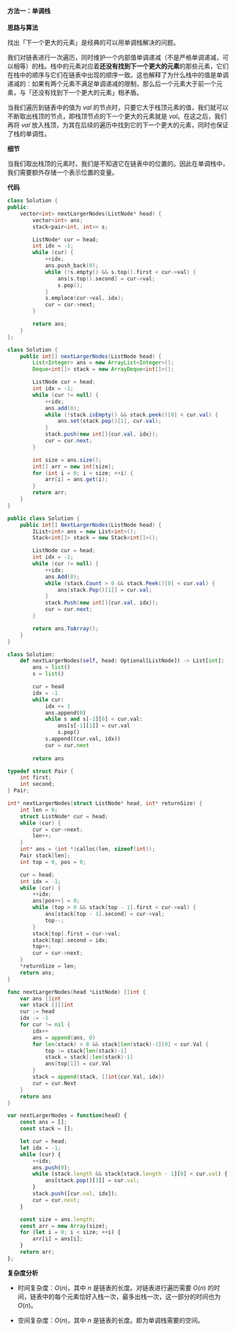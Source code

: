 #### 方法一：单调栈

**思路与算法**

找出「下一个更大的元素」是经典的可以用单调栈解决的问题。

我们对链表进行一次遍历，同时维护一个内部值单调递减（不是严格单调递减，可以相等）的栈。栈中的元素对应着**还没有找到下一个更大的元素**的那些元素，它们在栈中的顺序与它们在链表中出现的顺序一致。这也解释了为什么栈中的值是单调递减的：如果有两个元素不满足单调递减的限制，那么后一个元素大于前一个元素，与「还没有找到下一个更大的元素」相矛盾。

当我们遍历到链表中的值为 $\textit{val}$ 的节点时，只要它大于栈顶元素的值，我们就可以不断取出栈顶的节点，即栈顶节点的下一个更大的元素就是 $\textit{val}$。在这之后，我们再将 $\textit{val}$ 放入栈顶，为其在后续的遍历中找到它的下一个更大的元素，同时也保证了栈的单调性。

**细节**

当我们取出栈顶的元素时，我们是不知道它在链表中的位置的。因此在单调栈中，我们需要额外存储一个表示位置的变量。

**代码**

```C++ [sol1-C++]
class Solution {
public:
    vector<int> nextLargerNodes(ListNode* head) {
        vector<int> ans;
        stack<pair<int, int>> s;

        ListNode* cur = head;
        int idx = -1;
        while (cur) {
            ++idx;
            ans.push_back(0);
            while (!s.empty() && s.top().first < cur->val) {
                ans[s.top().second] = cur->val;
                s.pop();
            }
            s.emplace(cur->val, idx);
            cur = cur->next;
        }

        return ans;
    }
};
```

```Java [sol1-Java]
class Solution {
    public int[] nextLargerNodes(ListNode head) {
        List<Integer> ans = new ArrayList<Integer>();
        Deque<int[]> stack = new ArrayDeque<int[]>();

        ListNode cur = head;
        int idx = -1;
        while (cur != null) {
            ++idx;
            ans.add(0);
            while (!stack.isEmpty() && stack.peek()[0] < cur.val) {
                ans.set(stack.pop()[1], cur.val);
            }
            stack.push(new int[]{cur.val, idx});
            cur = cur.next;
        }

        int size = ans.size();
        int[] arr = new int[size];
        for (int i = 0; i < size; ++i) {
            arr[i] = ans.get(i);
        }
        return arr;
    }
}
```

```C# [sol1-C#]
public class Solution {
    public int[] NextLargerNodes(ListNode head) {
        IList<int> ans = new List<int>();
        Stack<int[]> stack = new Stack<int[]>();

        ListNode cur = head;
        int idx = -1;
        while (cur != null) {
            ++idx;
            ans.Add(0);
            while (stack.Count > 0 && stack.Peek()[0] < cur.val) {
                ans[stack.Pop()[1]] = cur.val;
            }
            stack.Push(new int[]{cur.val, idx});
            cur = cur.next;
        }

        return ans.ToArray();
    }
}
```

```Python [sol1-Python3]
class Solution:
    def nextLargerNodes(self, head: Optional[ListNode]) -> List[int]:
        ans = list()
        s = list()

        cur = head
        idx = -1
        while cur:
            idx += 1
            ans.append(0)
            while s and s[-1][0] < cur.val:
                ans[s[-1][1]] = cur.val
                s.pop()
            s.append((cur.val, idx))
            cur = cur.next
        
        return ans
```

```C [sol1-C]
typedef struct Pair {
    int first;
    int second;
} Pair;

int* nextLargerNodes(struct ListNode* head, int* returnSize) {
    int len = 0;
    struct ListNode* cur = head;
    while (cur) {
        cur = cur->next;
        len++;
    }
    int* ans = (int *)calloc(len, sizeof(int));
    Pair stack[len];
    int top = 0, pos = 0;

    cur = head;
    int idx = -1;
    while (cur) {
        ++idx;
        ans[pos++] = 0;
        while (top > 0 && stack[top - 1].first < cur->val) {
            ans[stack[top - 1].second] = cur->val;
            top--;
        }
        stack[top].first = cur->val;
        stack[top].second = idx;
        top++;
        cur = cur->next;
    }
    *returnSize = len;
    return ans;
}
```

```go [sol1-Golang]
func nextLargerNodes(head *ListNode) []int {
    var ans []int
    var stack [][]int
    cur := head
    idx := -1
    for cur != nil {
        idx++
        ans = append(ans, 0)
        for len(stack) > 0 && stack[len(stack)-1][0] < cur.Val {
            top := stack[len(stack)-1]
            stack = stack[:len(stack)-1]
            ans[top[1]] = cur.Val
        }
        stack = append(stack, []int{cur.Val, idx})
        cur = cur.Next
    }
    return ans
}
```

```JavaScript [sol1-JavaScript]
var nextLargerNodes = function(head) {
    const ans = [];
    const stack = [];

    let cur = head;
    let idx = -1;
    while (cur) {
        ++idx;
        ans.push(0);
        while (stack.length && stack[stack.length - 1][0] < cur.val) {
            ans[stack.pop()[1]] = cur.val;
        }
        stack.push([cur.val, idx]);
        cur = cur.next;
    }

    const size = ans.length;
    const arr = new Array(size);
    for (let i = 0; i < size; ++i) {
        arr[i] = ans[i];
    }
    return arr;
};
```

**复杂度分析**

- 时间复杂度：$O(n)$，其中 $n$ 是链表的长度。对链表进行遍历需要 $O(n)$ 的时间，链表中的每个元素恰好入栈一次，最多出栈一次，这一部分的时间也为 $O(n)$。

- 空间复杂度：$O(n)$，其中 $n$ 是链表的长度。即为单调栈需要的空间。